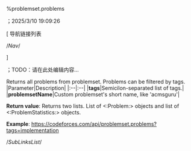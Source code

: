 ﻿
%problemset.problems

；2025/3/10 19:09:26


[ 导航链接列表

/*Nav*/

]

；TODO：请在此处编辑内容...



Returns all problems from problemset. Problems can be filtered by tags.
|Parameter|Description|
|:--|:--|
|**tags**|Semicilon-separated list of tags.|
|**problemsetName**|Custom problemset's short name, like 'acmsguru'|

**Return value**: Returns two lists. List of <:Problem:> objects and list of <:ProblemStatistics:> objects.

**Example**: https://codeforces.com/api/problemset.problems?tags=implementation 





/*SubLinksList*/



